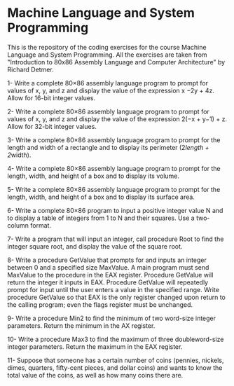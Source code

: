 # Machine Language and System Programming


This is the repository of the coding exercises for the course Machine Language and System Programming. All the exercises are taken from "Introduction to 80x86 Assembly Language and Computer Architecture" by Richard Detmer.

1- Write a complete 80×86 assembly language program to prompt for values of x, y, and z and display the value of the expression x −2y + 4z. Allow for 16-bit integer values.

2- Write a complete 80×86 assembly language program to prompt for values of x, y, and z and display the value of the expression 2(−x + y−1) + z. Allow for 32-bit integer values.

3- Write a complete 80×86 assembly language program to prompt for the length and width of a rectangle and to display its perimeter (2*length + 2*width).

4- Write a complete 80×86 assembly language program to prompt for the length, width, and height of a box and to display its volume.

5- Write a complete 80×86 assembly language program to prompt for the length, width, and height of a box and to display its surface area.

6- Write a complete 80×86 program to input a positive integer value N and to display a table of integers from 1 to N and their squares. Use a two-column format.

7- Write a program that will input an integer, call procedure Root to find the integer square root, and display the value of the square root. 

8- Write a procedure GetValue that prompts for and inputs an integer between 0 and a specified size MaxValue. A main program must send MaxValue to the procedure in the EAX register. Procedure GetValue will return the integer it inputs in EAX. Procedure GetValue will repeatedly prompt for input until the user enters a value in the specified range. Write procedure GetValue so that EAX is the only register changed upon return to the calling program; even the flags register must be unchanged.

9- Write a procedure Min2 to find the minimum of two word-size integer parameters. Return the minimum in the AX register.

10- Write a procedure Max3 to find the maximum of three doubleword-size integer parameters. Return the maximum in the EAX register.

11- Suppose that someone has a certain number of coins (pennies, nickels, dimes, quarters, fifty-cent pieces, and dollar coins) and wants to know the total value of the coins, as well as how many coins there are.
